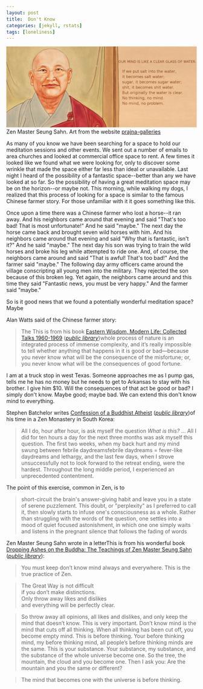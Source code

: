 ```yaml
---
layout: post
title:  Don't Know
categories: [jekyll, rstats]
tags: [loneliness]
---
```

[<img class='fullwidth' src='/img/seungsahn.png'/>](/img/seungsahn.png)<span class='marginnote'>Zen Master Seung Sahn. Art from the website [prajna-galleries](http://www.prajna-galleries.com/)</span>


As many of you know we have been searching for a space to hold our meditation sessions and other events. We sent out a number of emails to area churches and looked at commercial office space to rent. A few times it looked like we found what we were looking for, only to discover some wrinkle that made the space either far less than ideal or unavailable. Last night I heard of the possibility of a fantastic space--better than any we have looked at so far. So the possibility of having a great meditation space may be on the horizon--or maybe not. This morning, while walking my dogs, I realized that this process of looking for a space is similar to the famous Chinese farmer story. For those unfamiliar with it it goes something like this.

Once upon a time there was a Chinese farmer who lost a horse--it ran away. And his neighbors came around that evening and said "That's too bad! That is most unfortunate!" And he said "maybe." The next day the horse came back and brought seven wild horses with him. And his neighbors came around that evening and said "Why that is fantastic, isn't it?" And he said "maybe." The next day his son was trying to train the wild horses and broke his leg while attempted to ride one. And, of course, the neighbors came around and said "That is awful! That's too bad!" And the farmer said "maybe." The following day army officers came around the village conscripting all young men into the military. They rejected the son because of this broken leg. Yet again, the neighbors came around and this time they said "Fantastic news, you must be very happy." And the farmer said "maybe." 

So is it good news that we found a potentially wonderful meditation space? 
Maybe
 
Alan Watts said of the Chinese farmer story:

>  The <span class='marginnote'>This is from his book [Eastern Wisdom, Modern Life: Collected Talks 1960-1969](http://www.amazon.com/Eastern-Wisdom-Modern-Life-Collected/dp/1577311809/?tag=braipick-20) ([*public library*](http://www.worldcat.org/title/eastern-wisdom-modern-life-collected-talks-1960-1969/oclc/68373273&referer=brief_results))</span>whole process of nature is an integrated process of immense complexity, and it’s really impossible to tell whether anything that happens in it is good or bad—because you never know what will be the consequence of the misfortune; or, you never know what will be the consequences of good fortune. 

I am at a truck stop in west Texas. Someone approaches me as I pump gas, tells me he has no money but he needs to get to Arkansas to stay with his brother. I give him $10. Will the consequences of that act be good or bad? I simply don't know. Maybe good; maybe bad. We can extend this don't know mind to everything.

Stephen Batchelor writes <span class='marginnote'>[Confession of a Buddhist Atheist](http://www.amazon.com/Confession-Buddhist-Atheist-Stephen-Batchelor/dp/0385527071/ref=sr_1_1?ie=UTF8&qid=1456706662&sr=8-1&keywords=confessions+of+a+buddhist+atheist) ([*public library*](http://www.worldcat.org/title/confession-of-a-buddhist-atheist/oclc/401141622&referer=brief_results))</span>of his time in a Zen Monastery in South Korea:

> All I do, hour after hour, is ask myself the question *What is this?* ... All I did for ten hours a day for the next three months was ask myself this question. The first two weeks, when my back hurt and my mind swung between febrile daydreams<span class='marginnote'>febrile daydreams = fever-like daydreams</span> and lethargy, and the last few days, when I strove unsuccessfully not to look forward to the retreat ending, were the hardest. Throughout the long middle period, I experienced an unprecedented contentment.

The point of this exercise, common in Zen, is to 

> short-circuit the brain's answer-giving habit and leave you in a state of serene puzzlement. This doubt, or "perplexity" as I preferred to call it, then slowly starts to infuse one's consciousness as a whole. Rather than struggling with the words of the question, one settles into a mood of quiet focused astonishment, in which one one simply waits and listens in the pregnant silence that follows the fading of words

Zen Master Seung Sahn wrote in a letter<span class='marginnote'>This is from his wonderful book [Dropping Ashes on the Buddha: The Teachings of Zen Master Seung Sahn](http://www.amazon.com/Dropping-Ashes-Buddha-Teachings-Master/dp/0802130526/ref=sr_1_2?ie=UTF8&qid=1456703920&sr=8-2&keywords=seung+sahn) ([*public library*](http://www.worldcat.org/title/dropping-ashes-on-the-buddha-the-teaching-of-zen-master-seung-sahn/oclc/2542074&referer=brief_results))</span>:

> You must keep don’t know mind always and everywhere. This is the true practice of Zen.

>The Great Way is not difficult
<br>if you don’t make distinctions.
<br>Only throw away likes and dislikes
 <br>and everything will be perfectly clear.<br>

> So throw away all opinions, all likes and dislikes, and only keep the mind that doesn’t know. This is very important. Don’t know mind is the mind that cuts off all thinking. When all thinking has been cut off, you become empty mind. This is before thinking. Your before thinking mind, my before thinking mind, all people’s before thinking minds are the same. This is your substance. Your substance, my substance, and the substance of the whole universe become one. So the tree, the mountain, the cloud and you become one. Then I ask you: Are the mountain and you the same or different? 

> The mind that becomes one with the universe is before thinking.